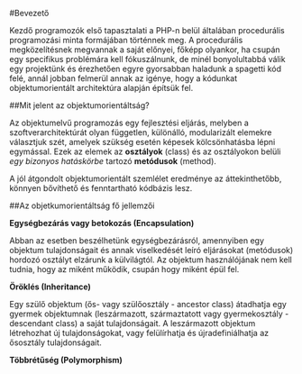 #Bevezető

Kezdő programozók első tapasztalati a PHP-n belül általában procedurális programozási minta formájában történnek meg. A procedurális megközelítésnek megvannak a saját előnyei, főképp olyankor, ha csupán egy specifikus problémára kell fókuszálnunk, de minél bonyolultabbá válik egy projektünk és érezhetően egyre gyorsabban haladunk a spagetti kód felé, annál jobban felmerül annak az igénye, hogy a kódunkat objektumorientált architektúra alapján építsük fel.

##Mit jelent az objektumorientáltság?

Az objektumelvű programozás egy fejlesztési eljárás, melyben a szoftverarchitektúrát olyan független, különálló, modularizált elemekre választjuk szét, amelyek szükség esetén képesek kölcsönhatásba lépni egymással. Ezek az elemek az __osztályok__ (class) és az osztályokon belüli _egy bizonyos hatáskörbe_ tartozó __metódusok__ (method).

A jól átgondolt objektumorientált szemlélet eredménye az áttekinthetőbb, könnyen bővíthető és fenntartható kódbázis lesz.

##Az objetkumorientáltság fő jellemzői

__Egységbezárás vagy betokozás (Encapsulation)__

Abban az esetben beszélhetünk egységbezárásról, amennyiben egy objektum tulajdonságait és annak viselkedését leíró eljárásokat (metódusok) hordozó osztályt elzárunk a külvilágtól. Az objektum használójának nem kell tudnia, hogy az miként működik, csupán hogy miként épül fel.

__Öröklés (Inheritance)__

Egy szülő objektum (ős- vagy szülőosztály - ancestor class) átadhatja egy gyermek objektumnak (leszármazott, származtatott vagy gyermekosztály - descendant class) a saját tulajdonságait. A leszármazott objektum létrehozhat új tulajdonságokat, vagy felülírhatja és újradefiniálhatja az ősosztály tulajdonságait. 

__Többrétűség (Polymorphism)__
